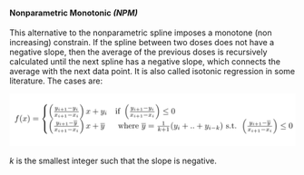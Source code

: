 #### Nonparametric Monotonic *(NPM)*

 This alternative to the  nonparametric spline imposes a monotone (non increasing) constrain. If the spline between two doses does not have a negative slope, then the average of the previous doses is recursively calculated until the next spline has a negative slope, which connects the average with the next data point. It is also called isotonic regression in some literature. The cases are:

<img src="images/fig4.png" alt="drawing" style="width:550px;"/>



*k* is the smallest integer such that the slope is negative.